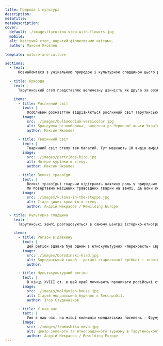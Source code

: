 ```yaml
---
title: Природа і культура
description: 
metaTitle: 
metaDescription:
cover:
  default: ./images/tarutino-step-with-flowers.jpg
  mobile: 
  alt: Квітучий степ, вкритий фіолетовими квітами.
  author: Максим Яковлев
  
template: nature-and-culture

sections:
  - text: |
      Познайомтеся з унікальною природою і культурною спадщиною цього регіону, який зумів зберегти і пронести через століття не тільки багатий рослинний і тваринний світ, а й величезний пласт культури і традицій багатьох національностей, які населяли його протягом століть. Ви зможете не тільки дізнатися і побачити своїми очима «живу» історію, а й спробувати її на смак, доторкнутися до неї і, звичайно ж, зробити Селфі на пам'ять 😊
      
  - title: Природа
    text: |
      Тарутинський степ представляє величезну цінність як друга за розміром після біосферного заповідника «Асканія-Нова» степова ділянка, що зберігся в близькому до природного стані. Сьогодні він є унікальним не тільки для України - країни з одним з найвищих показників розораності території в світі, - але і для Європи в цілому. Тарутинський степ визнаний об'єктом Смарагдової мережі Європи, а його збереження є міжнародним зобов'язанням України відповідно до Бернської конвенції про охорону дикої флори і фауни та природних середовищ існування в Європі.

    items:
      - title: Рослинний світ
        text: |
          Особливим розмаїттям відрізняється рослинний світ Тарутинського степу: одних квіткових рослин тут налічується 527 видів. Найбільшу цінність на території парку представляють збережені тут екосистеми разнотравнотіпчаково-ковилових цілинних і вторинних степів. Тут також зустрічається ендемік північно-західного Причорномор'я - рястка гірська.
        image:
          src: ./images/bulbocodium-versicolor.jpg
          alt: Брандушка різнобарвна, занесена до Червоної книги України, в Тарутинському степу.
          author: Максим Яковлев

      - title: Тваринний світ
        text: |
          Тваринний світ степу теж багатий. Тут мешкають 10 видів амфібій і рептилій, 19 видів ссавців, близько 100 видів птахів. Тарутинський степ – чи не останнє місце в Україні, де зустрічається рідкісний вид ссавця –  мишівка степова. Велике значення Тарутинський степ має для збереження рідкісних видів степових птахів. Ще в середині минулого століття в Тарутинському степу гніздилися дрохва і журавель степовий. Більше 17 видів рослин і близько 40 видів тварин, що мешкають тут, занесені до Червоної книги України та Європейського Червоного списку видів, що знаходяться під загрозою зникнення.
        image:
          src: ./images/partridge-bird.jpg
          alt: Чотири куріпки в степу.
          author: Максим Яковлев

      - title: Великі травоїди
        text: |
          Великі травоїдні тварини відіграють важливу роль у природних системах. Вони підтримують природні луки та степи, сприяють проростанню трав і дерев, і навіть можуть відкривати закриті ліси. Значна частина біорізноманіття Європи мешкає на відкритих луках, у мозаїчних ландшафтах та лісостепу, відкритих лісах та гаях, які всі для свого існування залежать від випасу травоїдних. Коли великі природні території покинуті людьми та травоїдами, вони заростають чагарниками та лісами, тому їх біорізноманіття зменшується
          Ми повертаємо місцевих травоїдних тварин на землі, де вони колись мешкали. У нас в парку ви можете побачити диких куланів, полохливих ланей, потішних сайгаків і величних українських сірих биків, які бродять по Тарутинському степу і формують його ландшафт і різноманітність.
        image:
          src: ./images/kulans-in-the-steppe.jpg
          alt: Стадо диких куланів в степу.
          author: Андрій Некрасов / Rewilding Europe

  - title: Культурна спадщина
    text: |
      Тарутинські землі розташовуються в самому центрі історико-етнографічного регіону, відомого як «Буджак» або «Південна Бессарабія» - степовій частині Дунай-Дністровського межиріччя. Тому ще в давнину і пізніше його населяли багато національностей, які залишили свій слід на цих землях, як у вигляді історичних об'єктів, так і у вигляді традицій, устоїв і особливостей місцевої кухні.

    items:
      - title: Регіон в давнину
        text: |
          Цей регіон здавна був одним з етнокультурних «перехресть» Європи. Тут знаходяться кургани, які свідчать про присутність кіммерійців, скіфів, сарматів і т.д. аж до половців, печенігів і ногайців. В середні віки Буджакські землі входили до багатьох держави: Болгарія, Київська Русь, Галицько-Волинське князівство, Молдавія. З XV ст. вони стали частиною Османської імперії і були заселені ногайцями - кочівниками тюркського і монгольського світу.
        image:
          src: ./images/borodinski-klad.jpg
          alt: Бородинський скарб - деталі старовинної срібної і золотого зброї, знайдені в Бессарабії.
          author:

      - title: Мультикультурний регіон
        text: |
          В кінці ХVIII ст. в цей край починають проникати російські старообрядці, молдавські селяни і українські козаки. У 1812 р. за Бухарестським миром Буджак відходить до Російської імперії. Ногайці були виселені, а їх урочища заселені державними селянами (українцями, молдаванами, росіянами) і «іноземними колоністами» (німцями, болгарами, гагаузами). Після війни, в 1946 р., за ініціативою Г. К. Жукова, населення сіл на кордоні Саратського і Тарутинського районів було виселено, а сама територія перетворена в артилерійський полігон.
        image:
          src: ./images/moldavian-house.jpg
          alt: Старий молдавський будинок в Бессарабії.
          author: Ігор Студенніков

      - title: У наш час
        text: |
          Уже в наш час, на місці колишніх молдавських поселень - Фрумушика і Рошія створено етнографічний туристичний комплекс «Фрумушика-Нова», де за принципом музею під відкритим небом відтворено традиційні національні подвір'я, а також церква, пасіка, корчма. Тут же знаходиться аграрно-вівчарське підприємство і найбільший в Європі комплекс з вирощування овець каракульської породи. Продукти вівчарства - м'ясо та бринза - невід'ємна частина традиційної бессарабской кухні. Край також славиться виноробством.
        image:
          src: ./images/frumushika-nova.jpg
          alt: Центр зеленого та етнографічного туризму в Тарутинському степу "Фрумушика-Нова".
          author: Андрій Некрасов / Rewilding Europe
---
```

